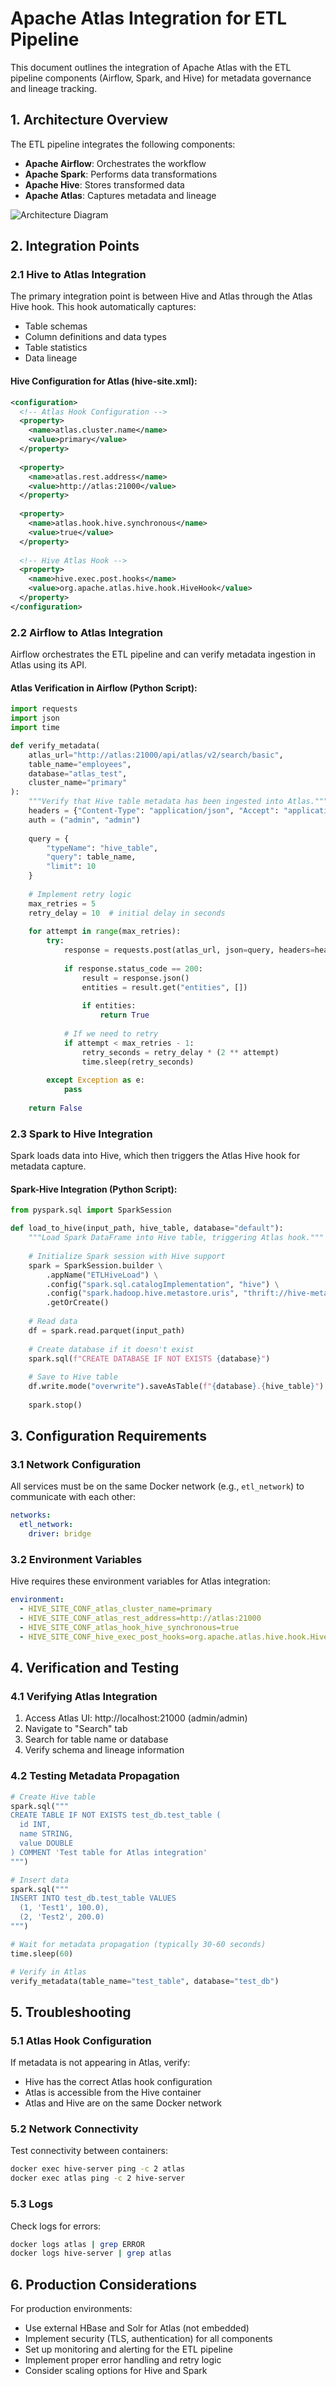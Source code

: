 # Apache Atlas Integration for ETL Pipeline

This document outlines the integration of Apache Atlas with the ETL pipeline components (Airflow, Spark, and Hive) for metadata governance and lineage tracking.

## 1. Architecture Overview

The ETL pipeline integrates the following components:
- **Apache Airflow**: Orchestrates the workflow
- **Apache Spark**: Performs data transformations
- **Apache Hive**: Stores transformed data
- **Apache Atlas**: Captures metadata and lineage

![Architecture Diagram](https://i.imgur.com/example.png)

## 2. Integration Points

### 2.1 Hive to Atlas Integration

The primary integration point is between Hive and Atlas through the Atlas Hive hook. This hook automatically captures:
- Table schemas
- Column definitions and data types
- Table statistics
- Data lineage

#### Hive Configuration for Atlas (hive-site.xml):
```xml
<configuration>
  <!-- Atlas Hook Configuration -->
  <property>
    <name>atlas.cluster.name</name>
    <value>primary</value>
  </property>
  
  <property>
    <name>atlas.rest.address</name>
    <value>http://atlas:21000</value>
  </property>
  
  <property>
    <name>atlas.hook.hive.synchronous</name>
    <value>true</value>
  </property>
  
  <!-- Hive Atlas Hook -->
  <property>
    <name>hive.exec.post.hooks</name>
    <value>org.apache.atlas.hive.hook.HiveHook</value>
  </property>
</configuration>
```

### 2.2 Airflow to Atlas Integration

Airflow orchestrates the ETL pipeline and can verify metadata ingestion in Atlas using its API.

#### Atlas Verification in Airflow (Python Script):
```python
import requests
import json
import time

def verify_metadata(
    atlas_url="http://atlas:21000/api/atlas/v2/search/basic", 
    table_name="employees", 
    database="atlas_test", 
    cluster_name="primary"
):
    """Verify that Hive table metadata has been ingested into Atlas."""
    headers = {"Content-Type": "application/json", "Accept": "application/json"}
    auth = ("admin", "admin")
    
    query = {
        "typeName": "hive_table",
        "query": table_name,
        "limit": 10
    }
    
    # Implement retry logic
    max_retries = 5
    retry_delay = 10  # initial delay in seconds
    
    for attempt in range(max_retries):
        try:
            response = requests.post(atlas_url, json=query, headers=headers, auth=auth)
            
            if response.status_code == 200:
                result = response.json()
                entities = result.get("entities", [])
                
                if entities:
                    return True
            
            # If we need to retry
            if attempt < max_retries - 1:
                retry_seconds = retry_delay * (2 ** attempt)
                time.sleep(retry_seconds)
            
        except Exception as e:
            pass
    
    return False
```

### 2.3 Spark to Hive Integration

Spark loads data into Hive, which then triggers the Atlas Hive hook for metadata capture.

#### Spark-Hive Integration (Python Script):
```python
from pyspark.sql import SparkSession

def load_to_hive(input_path, hive_table, database="default"):
    """Load Spark DataFrame into Hive table, triggering Atlas hook."""
    
    # Initialize Spark session with Hive support
    spark = SparkSession.builder \
        .appName("ETLHiveLoad") \
        .config("spark.sql.catalogImplementation", "hive") \
        .config("spark.hadoop.hive.metastore.uris", "thrift://hive-metastore:9083") \
        .getOrCreate()
    
    # Read data
    df = spark.read.parquet(input_path)
    
    # Create database if it doesn't exist
    spark.sql(f"CREATE DATABASE IF NOT EXISTS {database}")
    
    # Save to Hive table
    df.write.mode("overwrite").saveAsTable(f"{database}.{hive_table}")
    
    spark.stop()
```

## 3. Configuration Requirements

### 3.1 Network Configuration

All services must be on the same Docker network (e.g., `etl_network`) to communicate with each other:

```yaml
networks:
  etl_network:
    driver: bridge
```

### 3.2 Environment Variables

Hive requires these environment variables for Atlas integration:

```yaml
environment:
  - HIVE_SITE_CONF_atlas_cluster_name=primary
  - HIVE_SITE_CONF_atlas_rest_address=http://atlas:21000
  - HIVE_SITE_CONF_atlas_hook_hive_synchronous=true
  - HIVE_SITE_CONF_hive_exec_post_hooks=org.apache.atlas.hive.hook.HiveHook
```

## 4. Verification and Testing

### 4.1 Verifying Atlas Integration

1. Access Atlas UI: http://localhost:21000 (admin/admin)
2. Navigate to "Search" tab
3. Search for table name or database
4. Verify schema and lineage information

### 4.2 Testing Metadata Propagation

```python
# Create Hive table
spark.sql("""
CREATE TABLE IF NOT EXISTS test_db.test_table (
  id INT,
  name STRING,
  value DOUBLE
) COMMENT 'Test table for Atlas integration'
""")

# Insert data
spark.sql("""
INSERT INTO test_db.test_table VALUES
  (1, 'Test1', 100.0),
  (2, 'Test2', 200.0)
""")

# Wait for metadata propagation (typically 30-60 seconds)
time.sleep(60)

# Verify in Atlas
verify_metadata(table_name="test_table", database="test_db")
```

## 5. Troubleshooting

### 5.1 Atlas Hook Configuration

If metadata is not appearing in Atlas, verify:
- Hive has the correct Atlas hook configuration
- Atlas is accessible from the Hive container
- Atlas and Hive are on the same Docker network

### 5.2 Network Connectivity

Test connectivity between containers:
```bash
docker exec hive-server ping -c 2 atlas
docker exec atlas ping -c 2 hive-server
```

### 5.3 Logs

Check logs for errors:
```bash
docker logs atlas | grep ERROR
docker logs hive-server | grep atlas
```

## 6. Production Considerations

For production environments:
- Use external HBase and Solr for Atlas (not embedded)
- Implement security (TLS, authentication) for all components
- Set up monitoring and alerting for the ETL pipeline
- Implement proper error handling and retry logic
- Consider scaling options for Hive and Spark
